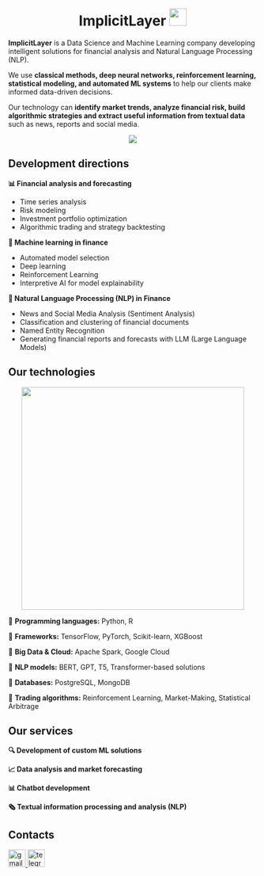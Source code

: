 <h1 align="center"> ImplicitLayer <img src="https://media.giphy.com/media/hvRJCLFzcasrR4ia7z/giphy.gif" width="35"></h1>

**ImplicitLayer** is a Data Science and Machine Learning company developing intelligent solutions for financial analysis and Natural Language Processing (NLP).

We use **classical methods, deep neural networks, reinforcement learning, statistical modeling, and automated ML systems** to help our clients make informed data-driven decisions.

Our technology can **identify market trends, analyze financial risk, build algorithmic strategies and extract useful information from textual data** such as news, reports and social media.

<p align="center">
  <a href="https://github.com/DenverCoder1/readme-typing-svg"><img src="https://readme-typing-svg.herokuapp.com?lines=%20Data+Analysis%20|%20Machine+Learning%20;Financial+analysis+and+forecasting;NLP+in+Finance&center=true&width=500&height=50"></a>
</p>

## Development directions

**📊 Financial analysis and forecasting**

* Time series analysis
* Risk modeling
* Investment portfolio optimization
* Algorithmic trading and strategy backtesting

**🧠 Machine learning in finance**

* Automated model selection 
* Deep learning 
* Reinforcement Learning
* Interpretive AI for model explainability

**📜 Natural Language Processing (NLP) in Finance**

* News and Social Media Analysis (Sentiment Analysis)
* Classification and clustering of financial documents
* Named Entity Recognition
* Generating financial reports and forecasts with LLM (Large Language Models)

## Our technologies

<div align="center">
  <img height="450" src="https://user-images.githubusercontent.com/74038190/212749447-bfb7e725-6987-49d9-ae85-2015e3e7cc41.gif"  />
</div>

🔹 **Programming languages:** Python, R

🔹 **Frameworks:** TensorFlow, PyTorch, Scikit-learn, XGBoost

🔹 **Big Data & Cloud:** Apache Spark, Google Cloud

🔹 **NLP models:** BERT, GPT, T5, Transformer-based solutions

🔹 **Databases:** PostgreSQL, MongoDB

🔹 **Trading algorithms:** Reinforcement Learning, Market-Making, Statistical Arbitrage

## Our services

**🔍 Development of custom ML solutions**

**📈 Data analysis and market forecasting**

**📊 Chatbot development**

**🗞 Textual information processing and analysis (NLP)**

## Contacts

<div align="left">
  <a href="mailto:burenok023@gmail.com" target="_blank">
  <img src="https://img.shields.io/static/v1?message=Gmail&logo=gmail&label=&color=D14836&logoColor=white&labelColor=&style=for-the-badge" height="35" alt="gmail logo"  />
  </a>

  <a href="https://t.me/artemburenok" target="_blank">
  <img src="https://img.shields.io/static/v1?message=Telegram&logo=telegram&label=&color=2CA5E0&logoColor=white&labelColor=&style=for-the-badge" height="35" alt="telegram logo"  />
  </a>
</div>




